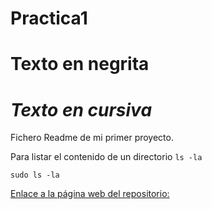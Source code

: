 # Practica1
# **Texto en negrita**
# *Texto en cursiva*
Fichero Readme de mi primer proyecto.

Para listar el contenido de un directorio `ls -la`

```
sudo ls -la
```

[Enlace a la página web del repositorio:](https://github.com/AlePadilla02/Practica1/edit/main/README.md)
